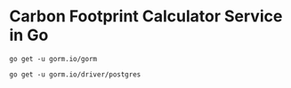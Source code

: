 # Carbon Footprint Calculator Service in Go
```
go get -u gorm.io/gorm

```
```
go get -u gorm.io/driver/postgres
```
